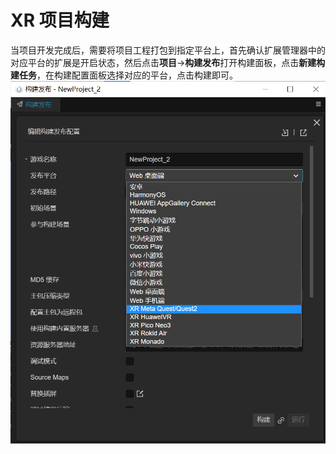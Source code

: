 # XR 项目构建
当项目开发完成后，需要将项目工程打包到指定平台上，首先确认扩展管理器中的对应平台的扩展是开启状态，然后点击**项目**→**构建发布**打开构建面板，点击**新建构建任务**，在构建配置面板选择对应的平台，点击构建即可。
![](build/build.jpg)